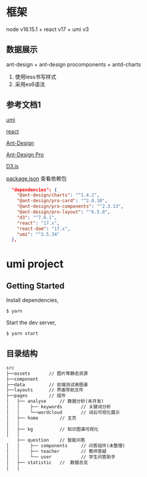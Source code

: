 
# 框架

node v16.15.1 + react v17 + umi v3 

## 数据展示
ant-design + ant-design procomponents + antd-charts

1. 使用less书写样式
2. 采用es6语法

## 参考文档1

[umi](https://v3.umijs.org/zh-CN/docs)

[react](https://react.docschina.org/docs/getting-started.html)

[Ant-Design](https://ant.design/components/overview-cn/)

[Ant-Design Pro](https://procomponents.ant.design/)

[D3.js](https://github.com/d3/d3/wiki/)

[package.json](./package.json) 查看依赖包

``` json
  "dependencies": {
    "@ant-design/charts": "^1.4.2",
    "@ant-design/pro-card": "^2.0.10",
    "@ant-design/pro-components": "^2.3.13",
    "@ant-design/pro-layout": "^6.5.0",
    "d3": "^7.6.1",
    "react": "17.x",
    "react-dom": "17.x",
    "umi": "^3.5.34"
  },
```

# umi project

## Getting Started

Install dependencies,

```bash
$ yarn
```

Start the dev server,

```bash
$ yarn start
```

## 目录结构

```html
src
├──assets       // 图片等静态资源
├──component   
├──data         // 前端测试用图谱
├──layouts      // 界面导航文件       
├──pages        // 组件
│   ├── analyse     // 数据分析(未开发)     
│   │    ├── keywords       // 关键词分析  
│   │    └──wordcloud       // 词云可视化展示  
│   ├── home        // 主页      
│   │    
│   ├── kg          // 知识图谱可视化
│   │    
    ├── question    // 智能问答
│   │    ├── components     // 问答组件(未整理)
│   │    ├── teacher        // 教师答疑
│   │    └── user           // 学生问答助手
│   ├── statistic   //  数据总览
│   │    

```